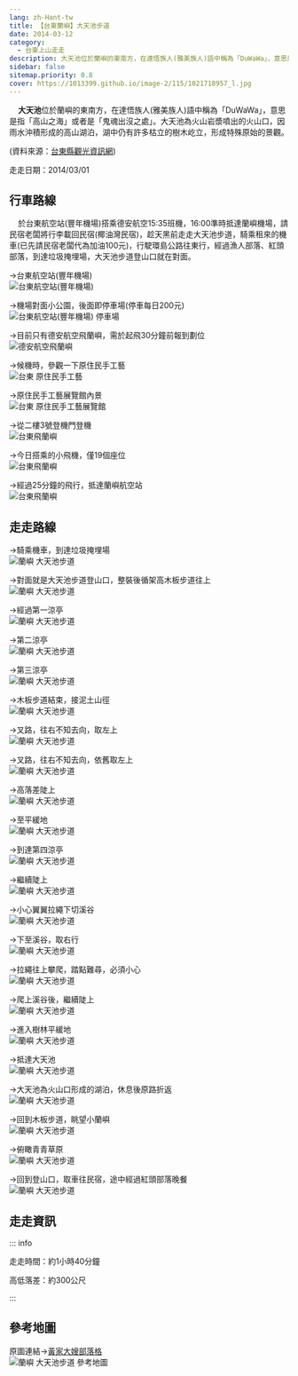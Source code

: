 ```yaml
---
lang: zh-Hant-tw
title: 【台東蘭嶼】大天池步道
date: 2014-03-12
category: 
  - 台東上山走走
description: 大天池位於蘭嶼的東南方，在達悟族人(雅美族人)語中稱為「DuWaWa」，意思是指「高山之海」或者是「鬼魂出沒之處」。大天池為火山岩漿噴出的火山口，因雨水沖積形成的高山湖泊，湖中仍有許多枯立的樹木屹立，形成特殊原始的景觀。
sidebar: false
sitemap.priority: 0.8
cover: https://1013399.github.io/image-2/115/1021718957_l.jpg
---
```


    **大天池**位於蘭嶼的東南方，在達悟族人(雅美族人)語中稱為「DuWaWa」，意思是指「高山之海」或者是「鬼魂出沒之處」。大天池為火山岩漿噴出的火山口，因雨水沖積形成的高山湖泊，湖中仍有許多枯立的樹木屹立，形成特殊原始的景觀。

<!-- more -->

(資料來源：[台東縣觀光資訊網](http://tour.taitung.gov.tw/zh-tw/Travel/ScenicSpot/405/%E5%A4%A7%E5%A4%A9%E6%B1%A0))

走走日期：2014/03/01

## 行車路線  
    於台東航空站(豐年機場)搭乘德安航空15:35班機，16:00準時抵達蘭嶼機場，請民宿老闆將行李載回民宿(椰油灣民宿)，趁天黑前走走大天池步道，騎乘租來的機車(已先請民宿老闆代為加油100元)，行駛環島公路往東行，經過漁人部落、紅頭部落，到達垃圾掩埋場，大天池步道登山口就在對面。

→台東航空站(豐年機場)  
![台東航空站(豐年機場)](https://1013399.github.io/image-2/115/1021718806_l.jpg)

→機場對面小公園，後面即停車場(停車每日200元)  
![台東航空站(豐年機場) 停車場](https://1013399.github.io/image-2/115/1021718815_l.jpg)

→目前只有德安航空飛蘭嶼，需於起飛30分鐘前報到劃位  
![德安航空飛蘭嶼](https://1013399.github.io/image-2/115/1021718823_l.jpg)

→候機時，參觀一下原住民手工藝  
![台東 原住民手工藝](https://1013399.github.io/image-2/115/1021718831_l.jpg)

→原住民手工藝展覽館內景  
![台東 原住民手工藝展覽館](https://1013399.github.io/image-2/115/1021718836_l.jpg)

→從二樓3號登機門登機  
![台東飛蘭嶼](https://1013399.github.io/image-2/115/1021718841_l.jpg)

→今日搭乘的小飛機，僅19個座位  
![台東飛蘭嶼](https://1013399.github.io/image-2/115/1021718844_l.jpg)

→經過25分鐘的飛行，抵達蘭嶼航空站  
![台東飛蘭嶼](https://1013399.github.io/image-2/115/1021718853_l.jpg)

## 走走路線  
→騎乘機車，到達垃圾掩埋場  
![蘭嶼 大天池步道](https://1013399.github.io/image-2/115/1021718855_l.jpg)

→對面就是大天池步道登山口，整裝後循架高木板步道往上  
![蘭嶼 大天池步道](https://1013399.github.io/image-2/115/1021718862_l.jpg)

→經過第一涼亭  
![蘭嶼 大天池步道](https://1013399.github.io/image-2/115/1021718867_l.jpg)

→第二涼亭  
![蘭嶼 大天池步道](https://1013399.github.io/image-2/115/1021718881_l.jpg)

→第三涼亭  
![蘭嶼 大天池步道](https://1013399.github.io/image-2/115/1021718886_l.jpg)

→木板步道結束，接泥土山徑  
![蘭嶼 大天池步道](https://1013399.github.io/image-2/115/1021718895_l.jpg)

→叉路，往右不知去向，取左上  
![蘭嶼 大天池步道](https://1013399.github.io/image-2/115/1021718898_l.jpg)

→叉路，往右不知去向，依舊取左上  
![蘭嶼 大天池步道](https://1013399.github.io/image-2/115/1021718904_l.jpg)

→高落差陡上  
![蘭嶼 大天池步道](https://1013399.github.io/image-2/115/1021718909_l.jpg)

→至平緩地  
![蘭嶼 大天池步道](https://1013399.github.io/image-2/115/1021718914_l.jpg)

→到達第四涼亭  
![蘭嶼 大天池步道](https://1013399.github.io/image-2/115/1021718923_l.jpg)

→繼續陡上  
![蘭嶼 大天池步道](https://1013399.github.io/image-2/115/1021718930_l.jpg)

→小心翼翼拉繩下切溪谷  
![蘭嶼 大天池步道](https://1013399.github.io/image-2/115/1021718932_l.jpg)

→下至溪谷，取右行  
![蘭嶼 大天池步道](https://1013399.github.io/image-2/115/1021718935_l.jpg)

→拉繩往上攀爬，踏點難尋，必須小心  
![蘭嶼 大天池步道](https://1013399.github.io/image-2/115/1021718943_l.jpg)

→爬上溪谷後，繼續陡上  
![蘭嶼 大天池步道](https://1013399.github.io/image-2/115/1021718947_l.jpg)

→進入樹林平緩地  
![蘭嶼 大天池步道](https://1013399.github.io/image-2/115/1021718951_l.jpg)

→抵達大天池  
![蘭嶼 大天池步道](https://1013399.github.io/image-2/115/1021718957_l.jpg)

→大天池為火山口形成的湖泊，休息後原路折返  
![蘭嶼 大天池步道](https://1013399.github.io/image-2/115/1021718962_l.jpg)

→回到木板步道，眺望小蘭嶼  
![蘭嶼 大天池步道](https://1013399.github.io/image-2/115/1021718970_l.jpg)

→俯瞰青青草原  
![蘭嶼 大天池步道](https://1013399.github.io/image-2/115/1021718975_l.jpg)

→回到登山口，取車往民宿，途中經過紅頭部落晚餐  
![蘭嶼 大天池步道](https://1013399.github.io/image-2/115/1021718977_l.jpg)

## 走走資訊

::: info

走走時間：約1小時40分鐘

高低落差：約300公尺

:::

## 參考地圖  
原圖連結→[黃家大嫂部落格](http://blog.xuite.net/lin6151/blog/166578765)  
![蘭嶼 大天池步道 參考地圖](https://1013399.github.io/image-2/115/1021719023_l.jpg)